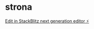 # strona

[Edit in StackBlitz next generation editor ⚡️](https://stackblitz.com/~/github.com/wojciechehe/strona)